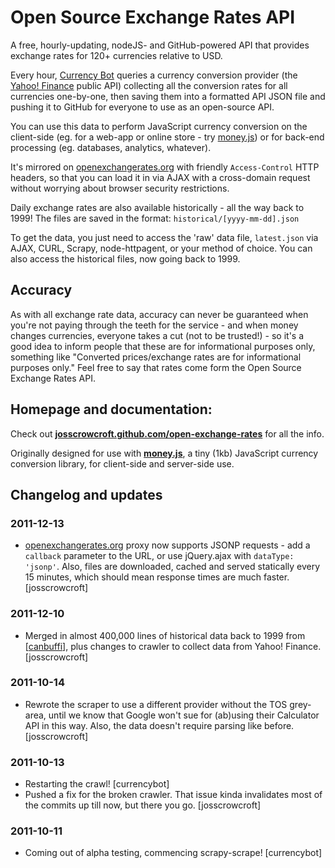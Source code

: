 # Open Source Exchange Rates API

A free, hourly-updating, nodeJS- and GitHub-powered API that provides exchange rates for 120+ currencies relative to USD.

Every hour, [Currency Bot](http://currencybot.github.com) queries a currency conversion provider (the [Yahoo! Finance](finance.yahoo.com) public API) collecting all the conversion rates for all currencies one-by-one, then saving them into a formatted API JSON file and pushing it to GitHub for everyone to use as an open-source API.

You can use this data to perform JavaScript currency conversion on the client-side (eg. for a web-app or online store - try [money.js](http://josscrowcroft.github.com/money.js)) or for back-end processing (eg. databases, analytics, whatever).

It's mirrored on [openexchangerates.org](http://openexchangerates.org/latest.php) with friendly `Access-Control` HTTP headers, so that you can load it in via AJAX with a cross-domain request without worrying about browser security restrictions.

Daily exchange rates are also available historically - all the way back to 1999! The files are saved in the format: `historical/[yyyy-mm-dd].json`

To get the data, you just need to access the 'raw' data file, `latest.json` via AJAX, CURL, Scrapy, node-httpagent, or your method of choice. You can also access the historical files, now going back to 1999.


## Accuracy

As with all exchange rate data, accuracy can never be guaranteed when you're not paying through the teeth for the service - and when money changes currencies, everyone takes a cut (not to be trusted!) - so it's a good idea to inform people that these are for informational purposes only, something like "Converted prices/exchange rates are for informational purposes only." Feel free to say that rates come form the Open Source Exchange Rates API.


## Homepage and documentation:

Check out **[josscrowcroft.github.com/open-exchange-rates](http://josscrowcroft.github.com/open-exchange-rates)** for all the info.

Originally designed for use with **[money.js](http://josscrowcroft.github.com/money.js)**, a tiny (1kb) JavaScript currency conversion library, for client-side and server-side use.


## Changelog and updates

### 2011-12-13
* [openexchangerates.org](http://openexchangerates.org/latest.json) proxy now supports JSONP requests - add a `callback` parameter to the URL, or use jQuery.ajax with `dataType: 'jsonp'`. Also, files are downloaded, cached and served statically every 15 minutes, which should mean response times are much faster. [josscrowcroft]

### 2011-12-10
* Merged in almost 400,000 lines of historical data back to 1999 from [[canbuffi](https://github.com/canbuffi)], plus changes to crawler to collect data from Yahoo! Finance. [josscrowcroft]

### 2011-10-14
* Rewrote the scraper to use a different provider without the TOS grey-area, until we know that Google won't sue for (ab)using their Calculator API in this way. Also, the data doesn't require parsing like before. [josscrowcroft]

### 2011-10-13
* Restarting the crawl! [currencybot]
* Pushed a fix for the broken crawler. That issue kinda invalidates most of the commits up till now, but there you go. [josscrowcroft]

### 2011-10-11
* Coming out of alpha testing, commencing scrapy-scrape! [currencybot]
